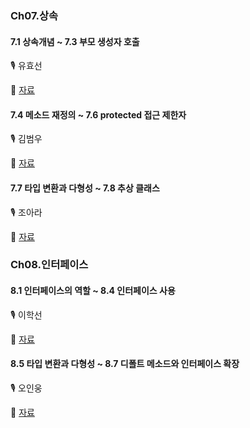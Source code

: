 ### Ch07.상속

#### 7.1 상속개념 ~ 7.3 부모 생성자 호출

🎙  유효선

📝 [자료](https://github.com/yhs0429/JavaStudy/blob/46678cf4ec569dabd41b8f1ae2ad782871ec908c/Study2%20%EC%83%81%EC%86%8D.md)

#### 7.4 메소드 재정의 ~ 7.6 protected 접근 제한자

🎙  김범우

📝 [자료](https://github.com/dakdlzhf/JavaGroupStudy/blob/e14c4379744db089512470a98cca63e31cf1300a/%EA%B9%80%EB%B2%94%EC%9A%B0/2%EC%A3%BC%EC%B0%A8.md)

#### 7.7 타입 변환과 다형성 ~ 7.8 추상 클래스

🎙  조아라

📝 [자료](https://github.com/ara0114/TIL/blob/d253a6af832039aca7792c34a97145d720db17ec/JAVA/TypeConversion,AbstractClass.md)

### Ch08.인터페이스

#### 8.1 인터페이스의 역할 ~ 8.4 인터페이스 사용

🎙  이학선

📝 [자료](https://github.com/gkrtjs406/TIL/blob/78eac469cbad8bfabd396a6d7977f86679fcc3d1/Java/%EC%9D%B8%ED%84%B0%ED%8E%98%EC%9D%B4%EC%8A%A4.md)

#### 8.5 타입 변환과 다형성 ~ 8.7 디폴트 메소드와 인터페이스 확장

🎙  오인웅

📝 [자료](https://github.com/mn00149/JavaStudy/blob/6da25828e31d271b36786e996f00e2f4f8cea345/study.md) 